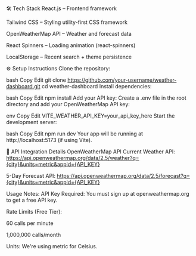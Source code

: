 🛠 Tech Stack
React.js – Frontend framework

Tailwind CSS – Styling utility-first CSS framework

OpenWeatherMap API – Weather and forecast data

React Spinners – Loading animation (react-spinners)

LocalStorage – Recent search + theme persistence

⚙️ Setup Instructions
Clone the repository:

bash
Copy
Edit
git clone https://github.com/your-username/weather-dashboard.git
cd weather-dashboard
Install dependencies:

bash
Copy
Edit
npm install
Add your API key: Create a .env file in the root directory and add your OpenWeatherMap API key:

env
Copy
Edit
VITE_WEATHER_API_KEY=your_api_key_here
Start the development server:

bash
Copy
Edit
npm run dev
Your app will be running at http://localhost:5173 (if using Vite).

🔗 API Integration Details
OpenWeatherMap API
Current Weather API:
https://api.openweathermap.org/data/2.5/weather?q={city}&units=metric&appid={API_KEY}

5-Day Forecast API:
https://api.openweathermap.org/data/2.5/forecast?q={city}&units=metric&appid={API_KEY}

Usage Notes:
API Key Required: You must sign up at openweathermap.org to get a free API key.

Rate Limits (Free Tier):

60 calls per minute

1,000,000 calls/month

Units: We're using metric for Celsius.
